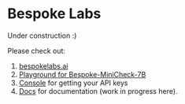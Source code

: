 # Bespoke Labs

Under construction :)

Please check out:
1. [bespokelabs.ai](https://bespokelabs.ai)
2. [Playground for Bespoke-MiniCheck-7B](https://playground.bespokelabs.ai)
3. [Console](https://console.bespokelabs.ai) for getting your API keys
4. [Docs](https://docs.bespokelabs.ai) for documentation (work in progress here).
